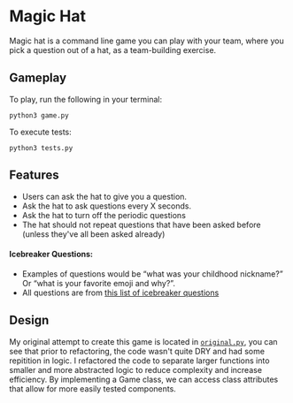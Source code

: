 # Magic Hat
Magic hat is a command line game you can play with your team, where you pick a question out of a hat, as a team-building exercise.

## Gameplay

To play, run the following in your terminal:
```
python3 game.py
```

To execute tests:
```
python3 tests.py
```

## Features
- Users can ask the hat to give you a question.
- Ask the hat to ask questions every X seconds.
- Ask the hat to turn off the periodic questions
- The hat should not repeat questions that have been asked before (unless they've all been asked already)

#### Icebreaker Questions:
- Examples of questions would be “what was your childhood nickname?” Or “what is your favorite emoji and why?”.
- All questions are from [this list of icebreaker questions](https://conversationstartersworld.com/icebreaker-questions/)

## Design

My original attempt to create this game is located in [`original.py`](https://github.com/yvonneyeh/magic-hat/blob/main/original.py), you can see that prior to refactoring, the code wasn't quite DRY and had some repitition in logic. I refactored the code to separate larger functions into smaller and more abstracted logic to reduce complexity and increase efficiency. By implementing a Game class, we can access class attributes that allow for more easily tested components.
